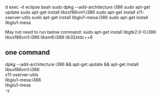 d exec -it eclipse bash
sudo dpkg --add-architecture i386
sudo apt-get update
sudo apt-get install libxxf86vm1:i386
sudo apt-get install x11-xserver-utils
sudo apt-get install libglu1-mesa:i386
sudo apt-get install libglu1-mesa

May not need to run below command:
sudo apt-get install libgtk2.0-0:i386 libxxf86vm1:i386 libsm6:i386 lib32stdc++6

## one command
dpkg --add-architecture i386 && apt-get update && apt-get install libxxf86vm1:i386 \
                x11-xserver-utils \
                libglu1-mesa:i386 \
                libglu1-mesa \
                -y
